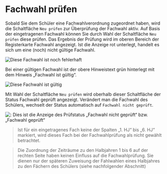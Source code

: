 # Fachwahl prüfen

Sobald Sie dem Schüler eine Fachwahlverordnung zugeordnet haben, wird die Schaltfläche ```Neu prüfen``` zur Überprüfung der Fachwahl aktiv. Auf Basis der eingetragenen Fachwahl können Sie durch Wahl der Schaltfläche ```Neu prüfen``` diese prüfen. Das Ergebnis der Prüfung wird im oberen Bereich der Registerkarte Fachwahl angezeigt. Ist die Anzeige rot unterlegt, handelt es sich um eine (noch) nicht gültige Fachwahl. 

![Diese Fachwahl ist noch fehlerhaft](/assets/images/mag_fw_verkehrt.png)

Bei einer gültigen Fachwahl ist der obere Hinweistext grün hinterlegt mit dem Hinweis „Fachwahl ist gültig“.

![Diese Fachwahl ist gültig](/assets/images/mag_fw_ok.png)

Mit Wahl der Schaltfläche ```Neu prüfen``` wird oberhalb dieser Schaltfläche der Status Fachwahl geprüft angezeigt. Verändert man die Fachwahl des Schülers, wechselt der Status automatisch auf ```Fachwahl nicht geprüft```.

![: Dies ist die Anzeige des Prüfstatus „Fachwahl nicht geprüft“ bzw. „Fachwahl geprüft“](/assets/images/mag_fw.png)

>	Ist für ein eingetragenes Fach keine der Spalten „1. HJ“ bis „6. HJ“ markiert, wird dieses Fach bei der Fachwahlprüfung als nicht gewählt betrachtet.


>	Die Zuordnung der Zeiträume zu den Halbjahren 1 bis 6 auf der rechten Seite haben keinen Einfluss auf die Fachwahlprüfung. Sie dienen nur der späteren Zuweisung der Fahlwahlen eines Halbjahres zu den Fächern des Schülers (siehe nachfolgender Abschnitt)
